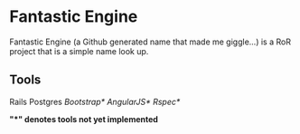 # Fantastic Engine
Fantastic Engine (a Github generated name that made me giggle...) is a RoR project that is a simple name look up.

## Tools

Rails
Postgres
_Bootstrap*_
_AngularJS*_
_Rspec*_

__"*" denotes tools not yet implemented__ 
